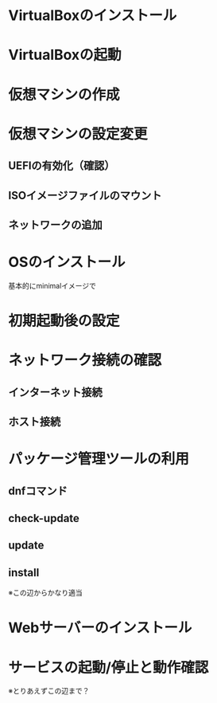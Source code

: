 # VirtualBoxのインストール

# VirtualBoxの起動

# 仮想マシンの作成

# 仮想マシンの設定変更
## UEFIの有効化（確認）
## ISOイメージファイルのマウント
## ネットワークの追加

# OSのインストール
基本的にminimalイメージで

# 初期起動後の設定

# ネットワーク接続の確認
## インターネット接続
## ホスト接続

# パッケージ管理ツールの利用
## dnfコマンド
## check-update
## update
## install

※この辺からかなり適当
# Webサーバーのインストール

# サービスの起動/停止と動作確認

※とりあえずこの辺まで？




